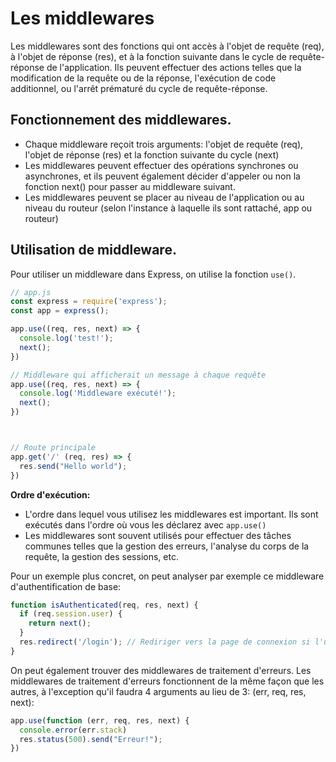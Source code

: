 # Les middlewares

Les middlewares sont des fonctions qui ont accès à l'objet de requête (req), à l'objet de réponse (res), et à la fonction suivante dans le cycle de requête-réponse de l'application. Ils peuvent effectuer des actions telles que la modification de la requête ou de la réponse, l'exécution de code additionnel, ou l'arrêt prématuré du cycle de requête-réponse.

## Fonctionnement des middlewares.
  - Chaque middleware reçoit trois arguments: l'objet de requête (req), l'objet de réponse (res) et la fonction suivante du cycle (next)
  - Les middlewares peuvent effectuer des opérations synchrones ou asynchrones, et ils peuvent également décider d'appeler ou non la fonction next() pour passer au middleware suivant.
  - Les middlewares peuvent se placer au niveau de l'application ou au niveau du routeur (selon l'instance à laquelle ils sont rattaché, app ou routeur)

## Utilisation de middleware.
Pour utiliser un middleware dans Express, on utilise la fonction `use()`.

```js
// app.js
const express = require('express');
const app = express();

app.use((req, res, next) => {
  console.log('test!');
  next();
})

// Middleware qui afficherait un message à chaque requête
app.use((req, res, next) => {
  console.log('Middleware exécuté!');
  next();
})



// Route principale
app.get('/' (req, res) => {
  res.send("Hello world");
})
```

**Ordre d'exécution:**
 - L'ordre dans lequel vous utilisez les middlewares est important. Ils sont exécutés dans l'ordre où vous les déclarez avec `app.use()`
 - Les middlewares sont souvent utilisés pour effectuer des tâches communes telles que la gestion des erreurs, l'analyse du corps de la requête, la gestion des sessions, etc.

Pour un exemple plus concret, on peut analyser par exemple ce middleware d'authentification de base:

```js
function isAuthenticated(req, res, next) {
  if (req.session.user) {
    return next();
  }
  res.redirect('/login'); // Rediriger vers la page de connexion si l'utilisateur n'est pas authentifié
}
```

On peut également trouver des middlewares de traitement d'erreurs.
Les middlewares de traitement d'erreurs fonctionnent de la même façon que les autres, à l'exception qu'il faudra 4 arguments au lieu de 3: (err, req, res, next):

```js
app.use(function (err, req, res, next) {
  console.error(err.stack)
  res.status(500).send("Erreur!");
})
```
